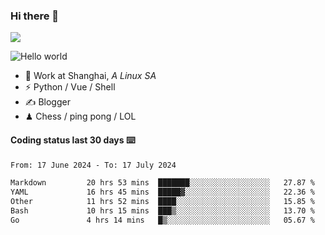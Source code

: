 ### Hi there 👋
![](https://komarev.com/ghpvc/?username=Xuhandsome)


<img src="https://github-readme-stats.vercel.app/api?username=XuHandsome&show_icons=true&theme=merko" alt="Hello world">

<br/>

- 🍻  Work at Shanghai, _A Linux SA_
- ⚡  Python / Vue / Shell
- ✍️  Blogger
- ♟  Chess / ping pong / LOL

#### Coding status last 30 days ⌨️

<!--START_SECTION:waka-->

```txt
From: 17 June 2024 - To: 17 July 2024

Markdown         20 hrs 53 mins  ███████░░░░░░░░░░░░░░░░░░   27.87 %
YAML             16 hrs 45 mins  █████▓░░░░░░░░░░░░░░░░░░░   22.36 %
Other            11 hrs 52 mins  ████░░░░░░░░░░░░░░░░░░░░░   15.85 %
Bash             10 hrs 15 mins  ███▒░░░░░░░░░░░░░░░░░░░░░   13.70 %
Go               4 hrs 14 mins   █▒░░░░░░░░░░░░░░░░░░░░░░░   05.67 %
```

<!--END_SECTION:waka-->
